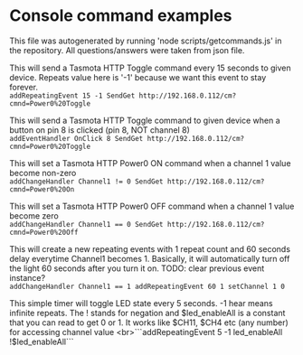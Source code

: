 # Console command examples
This file was autogenerated by running 'node scripts/getcommands.js' in the repository.
All questions/answers were taken from json file.

This will send a Tasmota HTTP Toggle command every 15 seconds to given device. Repeats value here is '-1' because we want this event to stay forever.
<br>```addRepeatingEvent 15 -1 SendGet http://192.168.0.112/cm?cmnd=Power0%20Toggle```<br>



This will send a Tasmota HTTP Toggle command to given device when a button on pin 8 is clicked (pin 8, NOT channel 8)
<br>```addEventHandler OnClick 8 SendGet http://192.168.0.112/cm?cmnd=Power0%20Toggle```<br>



This will set a Tasmota HTTP Power0 ON command when a channel 1 value become non-zero
<br>```addChangeHandler Channel1 != 0 SendGet http://192.168.0.112/cm?cmnd=Power0%20On```<br>



This will set a Tasmota HTTP Power0 OFF command when a channel 1 value become zero
<br>```addChangeHandler Channel1 == 0 SendGet http://192.168.0.112/cm?cmnd=Power0%20Off```<br>



This will create a new repeating events with 1 repeat count and 60 seconds delay everytime Channel1 becomes 1. Basically, it will automatically turn off the light 60 seconds after you turn it on. TODO: clear previous event instance?
<br>```addChangeHandler Channel1 == 1 addRepeatingEvent 60 1 setChannel 1 0```<br>



This simple timer will toggle LED state every 5 seconds. -1 hear means infinite repeats. The ! stands for negation and $led_enableAll is a constant that you can read to get 0 or 1. It works like $CH11, $CH4 etc (any number) for accessing channel value
<br>```addRepeatingEvent 5 -1 led_enableAll !$led_enableAll```<br>



